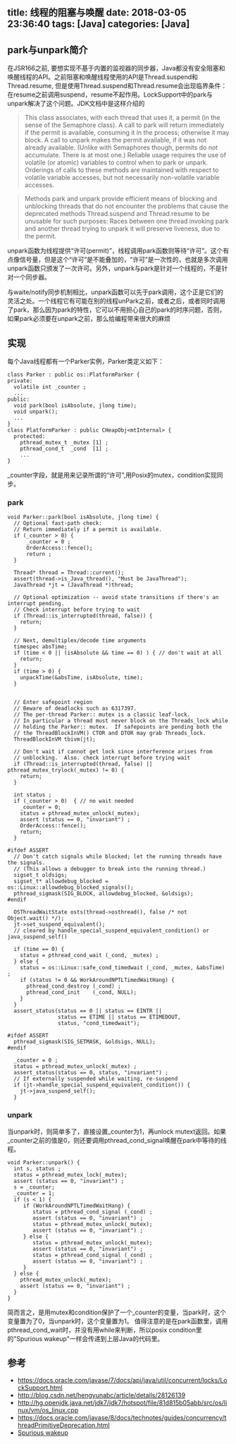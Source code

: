 title: 线程的阻塞与唤醒
date: 2018-03-05 23:36:40
tags: [Java]
categories: [Java]
---
## park与unpark简介
在JSR166之前, 要想实现不基于内置的监视器的同步器，Java都没有安全阻塞和唤醒线程的API。之前阻塞和唤醒线程使用的API是Thread.suspend和Thread.resume, 但是使用Thread.suspend和Thread.resume会出现临界条件：在resume之前调用suspend，resume不起作用。LockSupport中的park与unpark解决了这个问题。JDK文档中是这样介绍的

> This class associates, with each thread that uses it, a permit (in the sense of the Semaphore class). A call to park will return immediately if the permit is available, consuming it in the process; otherwise it may block. A call to unpark makes the permit available, if it was not already available. (Unlike with Semaphores though, permits do not accumulate. There is at most one.) Reliable usage requires the use of volatile (or atomic) variables to control when to park or unpark. Orderings of calls to these methods are maintained with respect to volatile variable accesses, but not necessarily non-volatile variable accesses.

> Methods park and unpark provide efficient means of blocking and unblocking threads that do not encounter the problems that cause the deprecated methods Thread.suspend and Thread.resume to be unusable for such purposes: Races between one thread invoking park and another thread trying to unpark it will preserve liveness, due to the permit.

unpark函数为线程提供“许可(permit)”，线程调用park函数则等待“许可”。这个有点像信号量，但是这个“许可”是不能叠加的，“许可”是一次性的，也就是多次调用unpark函数只颁发了一次许可。另外，unpark与park是针对一个线程的，不是针对一个同步器。

与waite/notify同步机制相比，unpark函数可以先于park调用，这个正是它们的灵活之处。一个线程它有可能在别的线程unPark之前，或者之后，或者同时调用了park，那么因为park的特性，它可以不用担心自己的park的时序问题，否则，如果park必须要在unpark之前，那么给编程带来很大的麻烦

## 实现
每个Java线程都有一个Parker实例，Parker类定义如下：
```
class Parker : public os::PlatformParker {  
private:  
  volatile int _counter ;  
  ...  
public:  
  void park(bool isAbsolute, jlong time);  
  void unpark();  
  ...  
}  
class PlatformParker : public CHeapObj<mtInternal> {  
  protected:  
    pthread_mutex_t _mutex [1] ;  
    pthread_cond_t  _cond  [1] ;  
    ...  
}  
```
_counter字段，就是用来记录所谓的“许可”,用Posix的mutex，condition实现同步。

### park
```
void Parker::park(bool isAbsolute, jlong time) {
  // Optional fast-path check:
  // Return immediately if a permit is available.
  if (_counter > 0) {
      _counter = 0 ;
      OrderAccess::fence();
      return ;
  }

  Thread* thread = Thread::current();
  assert(thread->is_Java_thread(), "Must be JavaThread");
  JavaThread *jt = (JavaThread *)thread;

  // Optional optimization -- avoid state transitions if there's an interrupt pending.
  // Check interrupt before trying to wait
  if (Thread::is_interrupted(thread, false)) {
    return;
  }

  // Next, demultiplex/decode time arguments
  timespec absTime;
  if (time < 0 || (isAbsolute && time == 0) ) { // don't wait at all
    return;
  }
  if (time > 0) {
    unpackTime(&absTime, isAbsolute, time);
  }


  // Enter safepoint region
  // Beware of deadlocks such as 6317397.
  // The per-thread Parker:: mutex is a classic leaf-lock.
  // In particular a thread must never block on the Threads_lock while
  // holding the Parker:: mutex.  If safepoints are pending both the
  // the ThreadBlockInVM() CTOR and DTOR may grab Threads_lock.
  ThreadBlockInVM tbivm(jt);

  // Don't wait if cannot get lock since interference arises from
  // unblocking.  Also. check interrupt before trying wait
  if (Thread::is_interrupted(thread, false) || pthread_mutex_trylock(_mutex) != 0) {
    return;
  }

  int status ;
  if (_counter > 0)  { // no wait needed
    _counter = 0;
    status = pthread_mutex_unlock(_mutex);
    assert (status == 0, "invariant") ;
    OrderAccess::fence();
    return;
  }

#ifdef ASSERT
  // Don't catch signals while blocked; let the running threads have the signals.
  // (This allows a debugger to break into the running thread.)
  sigset_t oldsigs;
  sigset_t* allowdebug_blocked = os::Linux::allowdebug_blocked_signals();
  pthread_sigmask(SIG_BLOCK, allowdebug_blocked, &oldsigs);
#endif

  OSThreadWaitState osts(thread->osthread(), false /* not Object.wait() */);
  jt->set_suspend_equivalent();
  // cleared by handle_special_suspend_equivalent_condition() or java_suspend_self()

  if (time == 0) {
    status = pthread_cond_wait (_cond, _mutex) ;
  } else {
    status = os::Linux::safe_cond_timedwait (_cond, _mutex, &absTime) ;
    if (status != 0 && WorkAroundNPTLTimedWaitHang) {
      pthread_cond_destroy (_cond) ;
      pthread_cond_init    (_cond, NULL);
    }
  }
  assert_status(status == 0 || status == EINTR ||
                status == ETIME || status == ETIMEDOUT,
                status, "cond_timedwait");

#ifdef ASSERT
  pthread_sigmask(SIG_SETMASK, &oldsigs, NULL);
#endif

  _counter = 0 ;
  status = pthread_mutex_unlock(_mutex) ;
  assert_status(status == 0, status, "invariant") ;
  // If externally suspended while waiting, re-suspend
  if (jt->handle_special_suspend_equivalent_condition()) {
    jt->java_suspend_self();
  }
```
### unpark
当unpark时，则简单多了，直接设置_counter为1，再unlock mutext返回。如果_counter之前的值是0，则还要调用pthread_cond_signal唤醒在park中等待的线程。
```
void Parker::unpark() {  
  int s, status ;  
  status = pthread_mutex_lock(_mutex);  
  assert (status == 0, "invariant") ;  
  s = _counter;  
  _counter = 1;  
  if (s < 1) {  
     if (WorkAroundNPTLTimedWaitHang) {  
        status = pthread_cond_signal (_cond) ;  
        assert (status == 0, "invariant") ;  
        status = pthread_mutex_unlock(_mutex);  
        assert (status == 0, "invariant") ;  
     } else {  
        status = pthread_mutex_unlock(_mutex);  
        assert (status == 0, "invariant") ;  
        status = pthread_cond_signal (_cond) ;  
        assert (status == 0, "invariant") ;  
     }  
  } else {  
    pthread_mutex_unlock(_mutex);  
    assert (status == 0, "invariant") ;  
  }  
}  
```
简而言之，是用mutex和condition保护了一个_counter的变量，当park时，这个变量置为了0，当unpark时，这个变量置为1。
值得注意的是在park函数里，调用pthread_cond_wait时，并没有用while来判断，所以posix condition里的"Spurious wakeup"一样会传递到上层Java的代码里。

## 参考

+ <https://docs.oracle.com/javase/7/docs/api/java/util/concurrent/locks/LockSupport.html>
+ <http://blog.csdn.net/hengyunabc/article/details/28126139>
+ <http://hg.openjdk.java.net/jdk7/jdk7/hotspot/file/81d815b05abb/src/os/linux/vm/os_linux.cpp>
+ https://docs.oracle.com/javase/8/docs/technotes/guides/concurrency/threadPrimitiveDeprecation.html
+ [Spurious wakeup](http://blog.csdn.net/hengyunabc/article/details/27969613)